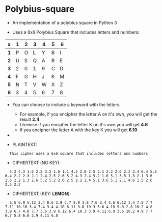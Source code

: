 # Polybius-square

* An implementation of a polybius square in Python 3

* Uses a 6x6 Polybius Square that includes letters and numbers:

|x|1|2|3|4|5|6|
|---|---|---|---|---|---|---|
|**1**|P|O|L|Y|B|I|
|**2**|U|S|Q|A|R|E|
|**3**|2|0|1|9|C|D|
|**4**|F|G|H|J|K|M|
|**5**|N|T|V|W|X|Z|
|**6**|3|4|5|6|7|8|

* You can choose to include a keyword with the letters
    * For example, if you encipher the letter A on it's own, you will get the result **2.4**
    * Likewise if you encipher the letter K on it's own you will get **4.6**
    * if you encipher the letter A with the key K you will get **6.10**
    
* 


* PLAINTEXT:  
```
  This cipher uses a 6x6 square that includes letters and numbers
```
  
* CIPHERTEXT (NO KEY):
```
  5.2 4.3 1.6 2.2 3.5 1.6 1.1 4.3 2.6 2.5 2.1 2.2 2.6 2.2 2.4 6.4 5.5 6.4 2.2 2.3 2.1 2.4 2.5 2.6 5.2 4.3 2.4 5.2 1.6 5.1 3.5 1.3 2.1 3.6 2.6 2.2 1.3 2.6 5.2 5.2 2.6 2.5 2.2 2.4 5.1 3.6 5.1 2.1 4.6 1.5 2.6 2.5 2.2
```
    
* CIPHERTEXT (KEY: **LEMON**):
```
  6.5 6.9 5.12 3.4 8.6 2.9 3.7 8.9 3.8 7.6 3.4 4.8 6.12 3.4 7.5 7.7 7.11 10.10 3.4 7.4 3.4 4.10 6.11 3.8 10.3 5.6 4.10 9.8 2.8 10.2 4.8 3.9 6.7 4.8 7.7 3.5 3.9 6.12 6.4 10.3 3.9 4.11 6.8 3.6 10.2 4.9 7.7 6.7 5.8 6.6 3.9 4.11 6.8
```
